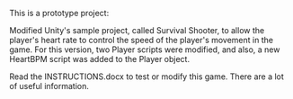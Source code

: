 This is a prototype project:

Modified Unity's sample project, called Survival Shooter, to allow the player's heart rate to control the speed of the player's movement in the game.
For this version, two Player scripts were modified, and also, a new HeartBPM script was added to the Player object. 

Read the INSTRUCTIONS.docx to test or modify this game. There are a lot of useful information.
